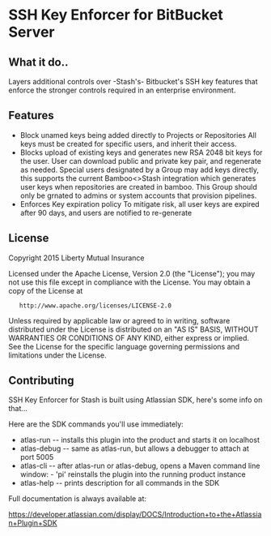 # SSH Key Enforcer for BitBucket Server

## What it do..
Layers additional controls over -Stash's- Bitbucket's SSH key features that enforce the stronger controls required in an enterprise environment.

## Features
- Block unamed keys being added directly to Projects or Repositories
All keys must be created for specific users, and inherit their access.
- Blocks upload of existing keys and generates new RSA 2048 bit keys for the user.
User can download public and private key pair, and regenerate as needed.
Special users designated by a Group may add keys directly, this supports the current Bamboo<>Stash integration which generates user keys when repositories are created in bamboo. This Group should only be grnated to admins or system accounts that provision pipelines.
- Enforces Key expiration policy
To mitigate risk, all user keys are expired after 90 days, and users are notified to re-generate

## License
   Copyright 2015 Liberty Mutual Insurance

   Licensed under the Apache License, Version 2.0 (the "License");
   you may not use this file except in compliance with the License.
   You may obtain a copy of the License at

       http://www.apache.org/licenses/LICENSE-2.0

   Unless required by applicable law or agreed to in writing, software
   distributed under the License is distributed on an "AS IS" BASIS,
   WITHOUT WARRANTIES OR CONDITIONS OF ANY KIND, either express or implied.
   See the License for the specific language governing permissions and
   limitations under the License.


## Contributing
SSH Key Enforcer for Stash is built using Atlassian SDK, here's some info on that...



Here are the SDK commands you'll use immediately:

* atlas-run   -- installs this plugin into the product and starts it on localhost
* atlas-debug -- same as atlas-run, but allows a debugger to attach at port 5005
* atlas-cli   -- after atlas-run or atlas-debug, opens a Maven command line window:
                 - 'pi' reinstalls the plugin into the running product instance
* atlas-help  -- prints description for all commands in the SDK

Full documentation is always available at:

https://developer.atlassian.com/display/DOCS/Introduction+to+the+Atlassian+Plugin+SDK
